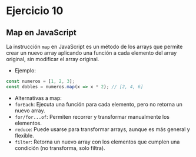 # Ejercicio 10

## Map en JavaScript
La instrucción `map` en JavaScript es un método de los arrays que permite crear un nuevo array aplicando una función a cada elemento del array original, sin modificar el array original.

- Ejemplo:
```JavaScript
const numeros = [1, 2, 3];
const dobles = numeros.map(x => x * 2); // [2, 4, 6]
```
- Alternativas a map:
- `forEach`: Ejecuta una función para cada elemento, pero no retorna un nuevo array.
- `for/for...of`: Permiten recorrer y transformar manualmente los elementos.
- `reduce`: Puede usarse para transformar arrays, aunque es más general y flexible.
- `filter`: Retorna un nuevo array con los elementos que cumplen una condición (no transforma, solo filtra).